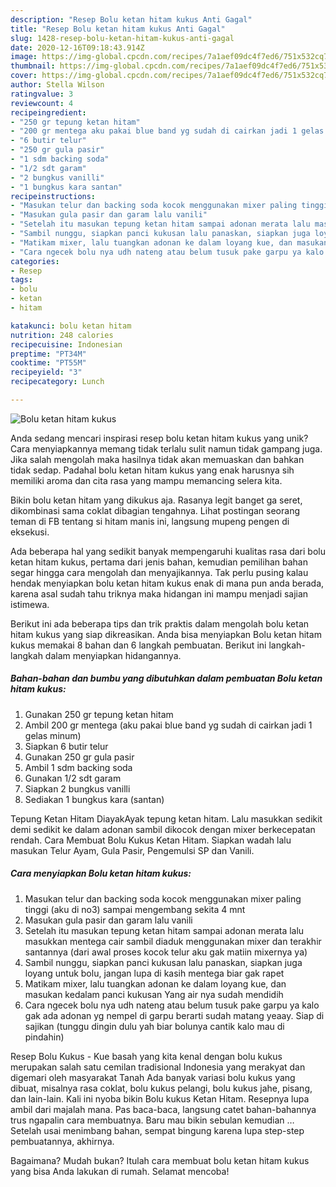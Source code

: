 ```yaml
---
description: "Resep Bolu ketan hitam kukus Anti Gagal"
title: "Resep Bolu ketan hitam kukus Anti Gagal"
slug: 1428-resep-bolu-ketan-hitam-kukus-anti-gagal
date: 2020-12-16T09:18:43.914Z
image: https://img-global.cpcdn.com/recipes/7a1aef09dc4f7ed6/751x532cq70/bolu-ketan-hitam-kukus-foto-resep-utama.jpg
thumbnail: https://img-global.cpcdn.com/recipes/7a1aef09dc4f7ed6/751x532cq70/bolu-ketan-hitam-kukus-foto-resep-utama.jpg
cover: https://img-global.cpcdn.com/recipes/7a1aef09dc4f7ed6/751x532cq70/bolu-ketan-hitam-kukus-foto-resep-utama.jpg
author: Stella Wilson
ratingvalue: 3
reviewcount: 4
recipeingredient:
- "250 gr tepung ketan hitam"
- "200 gr mentega aku pakai blue band yg sudah di cairkan jadi 1 gelas minum"
- "6 butir telur"
- "250 gr gula pasir"
- "1 sdm backing soda"
- "1/2 sdt garam"
- "2 bungkus vanilli"
- "1 bungkus kara santan"
recipeinstructions:
- "Masukan telur dan backing soda kocok menggunakan mixer paling tinggi (aku di no3) sampai mengembang sekita 4 mnt"
- "Masukan gula pasir dan garam lalu vanili"
- "Setelah itu masukan tepung ketan hitam sampai adonan merata lalu masukkan mentega cair sambil diaduk menggunakan mixer dan terakhir santannya (dari awal proses kocok telur aku gak matiin mixernya ya)"
- "Sambil nunggu, siapkan panci kukusan lalu panaskan, siapkan juga loyang untuk bolu, jangan lupa di kasih mentega biar gak rapet"
- "Matikam mixer, lalu tuangkan adonan ke dalam loyang kue, dan masukan kedalam panci kukusan Yang air nya sudah mendidih"
- "Cara ngecek bolu nya udh nateng atau belum tusuk pake garpu ya kalo gak ada adonan yg nempel di garpu berarti sudah matang yeaay. Siap di sajikan (tunggu dingin dulu yah biar bolunya cantik kalo mau di pindahin)"
categories:
- Resep
tags:
- bolu
- ketan
- hitam

katakunci: bolu ketan hitam 
nutrition: 248 calories
recipecuisine: Indonesian
preptime: "PT34M"
cooktime: "PT55M"
recipeyield: "3"
recipecategory: Lunch

---
```



![Bolu ketan hitam kukus](https://img-global.cpcdn.com/recipes/7a1aef09dc4f7ed6/751x532cq70/bolu-ketan-hitam-kukus-foto-resep-utama.jpg)

Anda sedang mencari inspirasi resep bolu ketan hitam kukus yang unik? Cara menyiapkannya memang tidak terlalu sulit namun tidak gampang juga. Jika salah mengolah maka hasilnya tidak akan memuaskan dan bahkan tidak sedap. Padahal bolu ketan hitam kukus yang enak harusnya sih memiliki aroma dan cita rasa yang mampu memancing selera kita.

Bikin bolu ketan hitam yang dikukus aja. Rasanya legit banget ga seret, dikombinasi sama coklat dibagian tengahnya. Lihat postingan seorang teman di FB tentang si hitam manis ini, langsung mupeng pengen di eksekusi.

Ada beberapa hal yang sedikit banyak mempengaruhi kualitas rasa dari bolu ketan hitam kukus, pertama dari jenis bahan, kemudian pemilihan bahan segar hingga cara mengolah dan menyajikannya. Tak perlu pusing kalau hendak menyiapkan bolu ketan hitam kukus enak di mana pun anda berada, karena asal sudah tahu triknya maka hidangan ini mampu menjadi sajian istimewa.


Berikut ini ada beberapa tips dan trik praktis dalam mengolah bolu ketan hitam kukus yang siap dikreasikan. Anda bisa menyiapkan Bolu ketan hitam kukus memakai 8 bahan dan 6 langkah pembuatan. Berikut ini langkah-langkah dalam menyiapkan hidangannya.

<!--inarticleads1-->

##### Bahan-bahan dan bumbu yang dibutuhkan dalam pembuatan Bolu ketan hitam kukus:

1. Gunakan 250 gr tepung ketan hitam
1. Ambil 200 gr mentega (aku pakai blue band yg sudah di cairkan jadi 1 gelas minum)
1. Siapkan 6 butir telur
1. Gunakan 250 gr gula pasir
1. Ambil 1 sdm backing soda
1. Gunakan 1/2 sdt garam
1. Siapkan 2 bungkus vanilli
1. Sediakan 1 bungkus kara (santan)


Tepung Ketan Hitam DiayakAyak tepung ketan hitam. Lalu masukkan sedikit demi sedikit ke dalam adonan sambil dikocok dengan mixer berkecepatan rendah. Cara Membuat Bolu Kukus Ketan Hitam. Siapkan wadah lalu masukan Telur Ayam, Gula Pasir, Pengemulsi SP dan Vanili. 

<!--inarticleads2-->

##### Cara menyiapkan Bolu ketan hitam kukus:

1. Masukan telur dan backing soda kocok menggunakan mixer paling tinggi (aku di no3) sampai mengembang sekita 4 mnt
1. Masukan gula pasir dan garam lalu vanili
1. Setelah itu masukan tepung ketan hitam sampai adonan merata lalu masukkan mentega cair sambil diaduk menggunakan mixer dan terakhir santannya (dari awal proses kocok telur aku gak matiin mixernya ya)
1. Sambil nunggu, siapkan panci kukusan lalu panaskan, siapkan juga loyang untuk bolu, jangan lupa di kasih mentega biar gak rapet
1. Matikam mixer, lalu tuangkan adonan ke dalam loyang kue, dan masukan kedalam panci kukusan Yang air nya sudah mendidih
1. Cara ngecek bolu nya udh nateng atau belum tusuk pake garpu ya kalo gak ada adonan yg nempel di garpu berarti sudah matang yeaay. Siap di sajikan (tunggu dingin dulu yah biar bolunya cantik kalo mau di pindahin)


Resep Bolu Kukus - Kue basah yang kita kenal dengan bolu kukus merupakan salah satu cemilan tradisional Indonesia yang merakyat dan digemari oleh masyarakat Tanah Ada banyak variasi bolu kukus yang dibuat, misalnya rasa coklat, bolu kukus pelangi, bolu kukus jahe, pisang, dan lain-lain. Kali ini nyoba bikin Bolu kukus Ketan Hitam. Resepnya lupa ambil dari majalah mana. Pas baca-baca, langsung catet bahan-bahannya trus ngapalin cara membuatnya. Baru mau bikin sebulan kemudian … Setelah usai menimbang bahan, sempat bingung karena lupa step-step pembuatannya, akhirnya. 

Bagaimana? Mudah bukan? Itulah cara membuat bolu ketan hitam kukus yang bisa Anda lakukan di rumah. Selamat mencoba!
